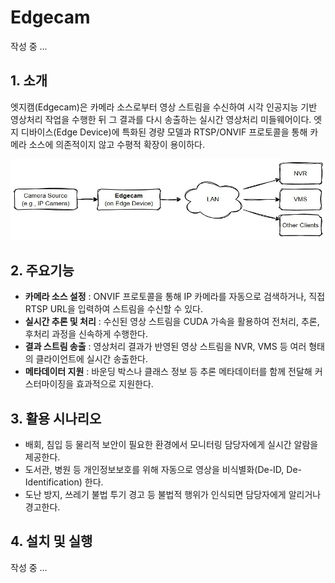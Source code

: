 # Edgecam
작성 중 ...

## 1. 소개
엣지캠(Edgecam)은 카메라 소스로부터 영상 스트림을 수신하여 시각 인공지능 기반 영상처리 작업을 수행한 뒤 그 결과를 다시 송출하는 실시간 영상처리 미들웨어이다. 엣지 디바이스(Edge Device)에 특화된 경량 모델과 RTSP/ONVIF 프로토콜을 통해 카메라 소스에 의존적이지 않고 수평적 확장이 용이하다.

![architecture](./doc/img/architecture.jpg)

## 2. 주요기능
* **카메라 소스 설정** : ONVIF 프로토콜을 통해 IP 카메라를 자동으로 검색하거나, 직접 RTSP URL을 입력하여 스트림을 수신할 수 있다.
* **실시간 추론 및 처리** : 수신된 영상 스트림을 CUDA 가속을 활용하여 전처리, 추론, 후처리 과정을 신속하게 수행한다.
* **결과 스트림 송출** : 영상처리 결과가 반영된 영상 스트림을 NVR, VMS 등 여러 형태의 클라이언트에 실시간 송출한다.
* **메타데이터 지원** : 바운딩 박스나 클래스 정보 등 추론 메타데이터를 함께 전달해 커스터마이징을 효과적으로 지원한다.

## 3. 활용 시나리오
* 배회, 침입 등 물리적 보안이 필요한 환경에서 모니터링 담당자에게 실시간 알람을 제공한다.
* 도서관, 병원 등 개인정보보호를 위해 자동으로 영상을 비식별화(De-ID, De-Identification) 한다.
* 도난 방지, 쓰레기 불법 투기 경고 등 불법적 행위가 인식되면 담당자에게 알리거나 경고한다.

## 4. 설치 및 실행
작성 중 ...